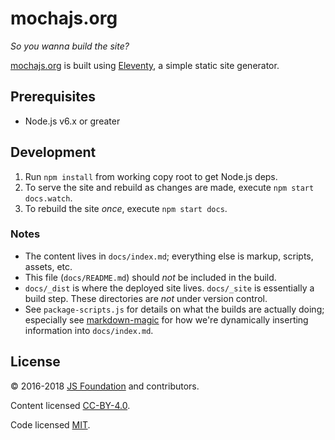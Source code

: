 # mochajs.org

_So you wanna build the site?_

[mochajs.org](https://mochajs.org) is built using [Eleventy](https://www.11ty.io/), a simple static site generator.

## Prerequisites

- Node.js v6.x or greater

## Development

1. Run `npm install` from working copy root to get Node.js deps.
1. To serve the site and rebuild as changes are made, execute `npm start docs.watch`.
1. To rebuild the site _once_, execute `npm start docs`.

### Notes

- The content lives in `docs/index.md`; everything else is markup, scripts, assets, etc.
- This file (`docs/README.md`) should _not_ be included in the build.
- `docs/_dist` is where the deployed site lives. `docs/_site` is essentially a build step. These directories are _not_ under version control.
- See `package-scripts.js` for details on what the builds are actually doing; especially see [markdown-magic](https://npm.im/markdown-magic) for how we're dynamically inserting information into `docs/index.md`.

## License

:copyright: 2016-2018 [JS Foundation](https://js.foundation) and contributors.

Content licensed [CC-BY-4.0](https://raw.githubusercontent.com/mochajs/mocha/master/docs/LICENSE-CC-BY-4.0).

Code licensed [MIT](https://raw.githubusercontent.com/mochajs/mocha/master/LICENSE-MIT).
